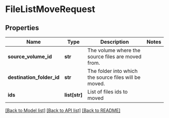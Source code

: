 # FileListMoveRequest

## Properties
Name | Type | Description | Notes
------------ | ------------- | ------------- | -------------
**source_volume_id** | **str** | The volume where the source files are moved from. | 
**destination_folder_id** | **str** | The folder into which the source files will be moved. | 
**ids** | **list[str]** | List of files ids to moved | 

[[Back to Model list]](../README.md#documentation-for-models) [[Back to API list]](../README.md#documentation-for-api-endpoints) [[Back to README]](../README.md)


